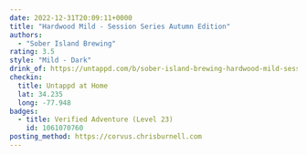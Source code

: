 ```yaml
---
date: 2022-12-31T20:09:11+0000
title: "Hardwood Mild - Session Series Autumn Edition"
authors:
  - "Sober Island Brewing"
rating: 3.5
style: "Mild - Dark"
drink_of: https://untappd.com/b/sober-island-brewing-hardwood-mild-session-series-autumn-edition/5161027
checkin:
  title: Untappd at Home
  lat: 34.235
  long: -77.948
badges:
  - title: Verified Adventure (Level 23)
    id: 1061070760
posting_method: https://corvus.chrisburnell.com
---
```

